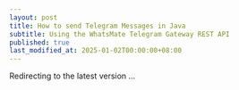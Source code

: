 ```yaml
---
layout: post
title: How to send Telegram Messages in Java
subtitle: Using the WhatsMate Telegram Gateway REST API
published: true
last_modified_at: 2025-01-02T00:00:00+08:00
---
```



<script>
    function pageRedirect() {
        window.location.replace("/2022-06-16-send-telegram-message-java/");
    }      
    setTimeout("pageRedirect()", 1000);
</script>

Redirecting to the latest version ...
